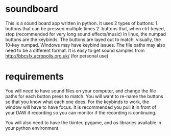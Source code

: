 # soundboard

This is a sound board app written in python. It uses 2 types of buttons:
    1. buttons that can be pressed multiple times
    2. buttons that, when ctrl-keyed, stop (recommended for very long sound effects/music)
In linux, the numpad buttons are the keybinds. The buttons are layed out to match, visually, the 10-key numpad.
Windows may have keybind issues. The file paths may also need to be a different format.
It is easy to get sound samples from http://bbcsfx.acropolis.org.uk/
(for personal use)

# requirements
You will need to have sound files on your computer, and change the file paths for each button press to match.
You will want to re-name the buttons so that you know what each one does.
For the keybinds to work, the window will have to have focus. It is recommended you pull it in front of your DAW if recording so you can monitor if the recording is continuing.

You will also need to have the tkinter, pygame, and os libraries available in your python environment.
